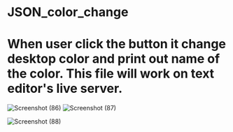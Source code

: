 # JSON_color_change
 

# When user click the button it change desktop color and print out name of the color. This file will work on text editor's live server. 
![Screenshot (86)](https://user-images.githubusercontent.com/47625626/58156236-4fea7600-7c7e-11e9-9971-9066ff538922.png)
![Screenshot (87)](https://user-images.githubusercontent.com/47625626/58156246-54af2a00-7c7e-11e9-90c7-2f209a9f659f.png)

![Screenshot (88)](https://user-images.githubusercontent.com/47625626/58156252-5b3da180-7c7e-11e9-943b-86d58b4749b3.png)


